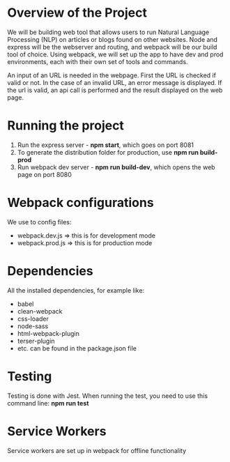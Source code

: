 # Overview of the Project
We will be building web tool that allows users to run Natural Language Processing (NLP) on articles or blogs found on other websites.
Node and express will be the webserver and routing, and webpack will be our build tool of choice. Using webpack, we will set up the app to have dev and prod environments, each with their own set of tools and commands.

An input of an URL is needed in the webpage. First the URL is checked if valid or not. In the case of an invalid URL, an error message is displayed. If the url is valid, an api call is performed and the result displayed on the web page.

# Running the project
1. Run the express server - **npm start**, which goes on port 8081
2. To generate the distribution folder for production, use **npm run build-prod**
3. Run webpack dev server  - **npm run build-dev**, which opens the web page on port 8080

# Webpack configurations
We use to config files:
  - webpack.dev.js => this is for development mode
  - webpack.prod.js => this is for production mode

# Dependencies
All the installed dependencies, for example like:
  - babel
  - clean-webpack
  - css-loader
  - node-sass
  - html-webpack-plugin
  - terser-plugin
  - etc.
can be found in the package.json file

# Testing
Testing is done with Jest. When running the test, you need to use this command line: **npm run test**

# Service Workers
Service workers are set up in webpack for offline functionality